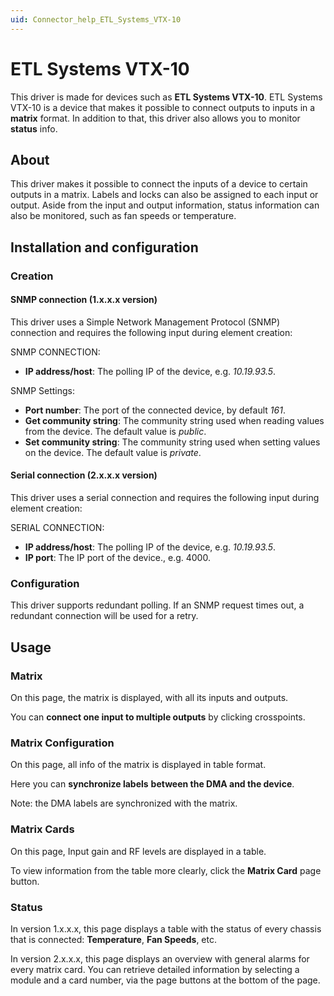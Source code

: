 ```yaml
---
uid: Connector_help_ETL_Systems_VTX-10
---
```


# ETL Systems VTX-10

This driver is made for devices such as **ETL Systems VTX-10**. ETL Systems VTX-10 is a device that makes it possible to connect outputs to inputs in a **matrix** format. In addition to that, this driver also allows you to monitor **status** info.

## About

This driver makes it possible to connect the inputs of a device to certain outputs in a matrix. Labels and locks can also be assigned to each input or output. Aside from the input and output information, status information can also be monitored, such as fan speeds or temperature.

## Installation and configuration

### Creation

#### SNMP connection (1.x.x.x version)

This driver uses a Simple Network Management Protocol (SNMP) connection and requires the following input during element creation:

SNMP CONNECTION:

- **IP address/host**: The polling IP of the device, e.g. *10.19.93.5*.

SNMP Settings:

- **Port number**: The port of the connected device, by default *161*.
- **Get community string**: The community string used when reading values from the device. The default value is *public*.
- **Set community string**: The community string used when setting values on the device. The default value is *private*.

#### Serial connection (2.x.x.x version)

This driver uses a serial connection and requires the following input during element creation:

SERIAL CONNECTION:

- **IP address/host**: The polling IP of the device, e.g. *10.19.93.5*.
- **IP port**: The IP port of the device., e.g. 4000.

### Configuration

This driver supports redundant polling. If an SNMP request times out, a redundant connection will be used for a retry.

## Usage

### Matrix

On this page, the matrix is displayed, with all its inputs and outputs.

You can **connect one input to multiple outputs** by clicking crosspoints.

### Matrix Configuration

On this page, all info of the matrix is displayed in table format.

Here you can **synchronize labels** **between the DMA and the device**.

Note: the DMA labels are synchronized with the matrix.

### Matrix Cards

On this page, Input gain and RF levels are displayed in a table.

To view information from the table more clearly, click the **Matrix Card** page button.

### Status

In version 1.x.x.x, this page displays a table with the status of every chassis that is connected: **Temperature**, **Fan Speeds**, etc.

In version 2.x.x.x, this page displays an overview with general alarms for every matrix card. You can retrieve detailed information by selecting a module and a card number, via the page buttons at the bottom of the page.
